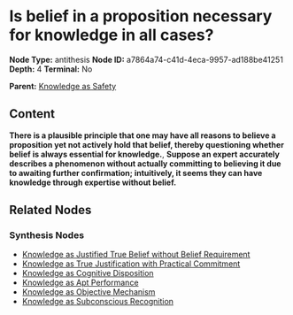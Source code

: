 # Is belief in a proposition necessary for knowledge in all cases?

**Node Type:** antithesis
**Node ID:** a7864a74-c41d-4eca-9957-ad188be41251
**Depth:** 4
**Terminal:** No

**Parent:** [Knowledge as Safety](knowledge-as-safety-synthesis-eac10b77-8222-47cb-b858-f0154768f387.md)

## Content

**There is a plausible principle that one may have all reasons to believe a proposition yet not actively hold that belief, thereby questioning whether belief is always essential for knowledge.**, **Suppose an expert accurately describes a phenomenon without actually committing to believing it due to awaiting further confirmation; intuitively, it seems they can have knowledge through expertise without belief.**

## Related Nodes

### Synthesis Nodes

- [Knowledge as Justified True Belief without Belief Requirement](knowledge-as-justified-true-belief-without-belief-requirement-synthesis-94265dd9-540b-4325-8870-f0a05baa0924.md)
- [Knowledge as True Justification with Practical Commitment](knowledge-as-true-justification-with-practical-commitment-synthesis-b8b3ac06-4f04-4f47-8d61-022ec79443de.md)
- [Knowledge as Cognitive Disposition](knowledge-as-cognitive-disposition-synthesis-fa3f98d9-b247-4556-b828-0c12850015ad.md)
- [Knowledge as Apt Performance](knowledge-as-apt-performance-synthesis-b66d753a-f93f-4385-ba85-02f5bf78da8d.md)
- [Knowledge as Objective Mechanism](knowledge-as-objective-mechanism-synthesis-a47aea10-909d-4f25-914c-20e12fad5223.md)
- [Knowledge as Subconscious Recognition](knowledge-as-subconscious-recognition-synthesis-d74c058b-4cc6-44da-b334-8362406af73c.md)
